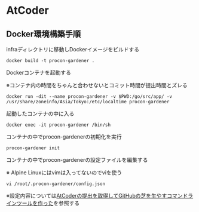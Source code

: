 # AtCoder

## Docker環境構築手順

infraディレクトリに移動しDockerイメージをビルドする
```shell
docker build -t procon-gardener .
```

Dockerコンテナを起動する

※コンテナ内の時間をちゃんと合わせないとコミット時間が提出時間とズレる
```shell
docker run -dit --name procon-gardener -v $PWD:/go/src/app/ -v /usr/share/zoneinfo/Asia/Tokyo:/etc/localtime procon-gardener
```

起動したコンテナの中に入る
```shell
docker exec -it procon-gardener /bin/sh
```

コンテナの中でprocon-gardenerの初期化を実行
```shell
procon-gardener init
```

コンテナの中でprocon-gardenerの設定ファイルを編集する

※ Alpine Linuxにはvimは入ってないのでviを使う
```shell
vi /root/.procon-gardener/config.json
```

※設定内容については[AtCoderの提出を取得してGitHubの芝を生やすコマンドラインツールを作った](https://qiita.com/togatoga/items/3e8fd0042dc8be702201)を参照する